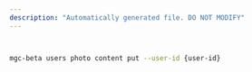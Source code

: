 ```yaml
---
description: "Automatically generated file. DO NOT MODIFY"
---
```


```bash


mgc-beta users photo content put --user-id {user-id}

```